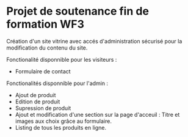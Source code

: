 # Projet de soutenance fin de formation WF3
Création d'un site vitrine avec accés d'administration sécurisé pour la modification du contenu du site.

Fonctionalité disponnible pour les visiteurs :
- Formulaire de contact

Fonctionalités disponnible pour l'admin :
- Ajout de produit
- Edition de produit
- Supression de produit
- Ajout et modification d'une section sur la page d'acceuil : Titre et images aux choix grâce au formulaire.
- Listing de tous les produits en ligne.

